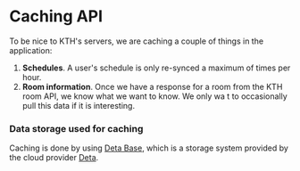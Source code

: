 # Caching API

To be nice to KTH's servers, we are caching a couple of things in the application:

1. **Schedules**. A user's schedule is only re-synced a maximum of times per hour.
2. **Room information**. Once we have a response for a room from the KTH room API, we know what we want to know. We only wa t to
   occasionally pull this data if it is interesting.

### Data storage used for caching

Caching is done by using [Deta Base](https://deta.space/docs/en/build/fundamentals/data-storage), which is a storage system
provided by the cloud provider [Deta](https://deta.space).
